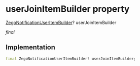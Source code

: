 


# userJoinItemBuilder property







[ZegoNotificationUserItemBuilder](../../zego_uikit_prebuilt_live_audio_room/ZegoNotificationUserItemBuilder.md)? userJoinItemBuilder
  
_<span class="feature">final</span>_






## Implementation

```dart
final ZegoNotificationUserItemBuilder? userJoinItemBuilder;
```








